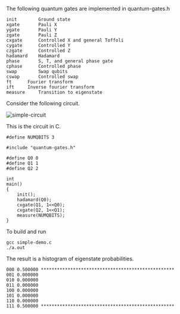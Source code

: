 The following quantum gates are implemented in quantum-gates.h
```
init		Ground state
xgate		Pauli X
ygate		Pauli Y
zgate		Pauli Z
cxgate		Controlled X and general Toffoli
cygate		Controlled Y
czgate		Controlled Z
hadamard	Hadamard
phase		S, T, and general phase gate
cphase		Controlled phase
swap		Swap qubits
cswap		Controlled swap
ft		Fourier transform
ift		Inverse fourier transform
measure		Transition to eigenstate
```

Consider the following circuit.

![simple-circuit](https://github.com/user-attachments/assets/5ba71f35-ba8d-4fb9-9a56-d5a9d0937bed)

This is the circuit in C.

```
#define NUMQBITS 3

#include "quantum-gates.h"

#define Q0 0
#define Q1 1
#define Q2 2

int
main()
{
	init();
	hadamard(Q0);
	cxgate(Q1, 1<<Q0);
	cxgate(Q2, 1<<Q1);
	measure(NUMQBITS);
}
```

To build and run

```
gcc simple-demo.c
./a.out
```

The result is a histogram of eigenstate probabilities.
```
000 0.500000 **************************************************
001 0.000000 
010 0.000000 
011 0.000000 
100 0.000000 
101 0.000000 
110 0.000000 
111 0.500000 **************************************************
```

